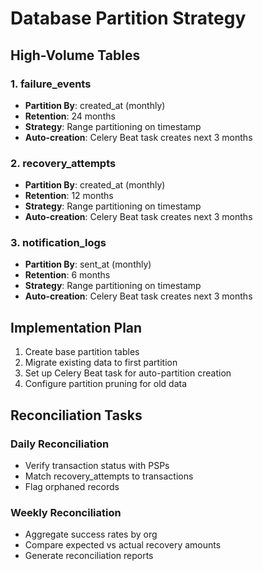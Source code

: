 # Database Partition Strategy

## High-Volume Tables

### 1. failure_events
- **Partition By**: created_at (monthly)
- **Retention**: 24 months
- **Strategy**: Range partitioning on timestamp
- **Auto-creation**: Celery Beat task creates next 3 months

### 2. recovery_attempts
- **Partition By**: created_at (monthly)
- **Retention**: 12 months
- **Strategy**: Range partitioning on timestamp
- **Auto-creation**: Celery Beat task creates next 3 months

### 3. notification_logs
- **Partition By**: sent_at (monthly)
- **Retention**: 6 months
- **Strategy**: Range partitioning on timestamp
- **Auto-creation**: Celery Beat task creates next 3 months

## Implementation Plan

1. Create base partition tables
2. Migrate existing data to first partition
3. Set up Celery Beat task for auto-partition creation
4. Configure partition pruning for old data

## Reconciliation Tasks

### Daily Reconciliation
- Verify transaction status with PSPs
- Match recovery_attempts to transactions
- Flag orphaned records

### Weekly Reconciliation
- Aggregate success rates by org
- Compare expected vs actual recovery amounts
- Generate reconciliation reports
